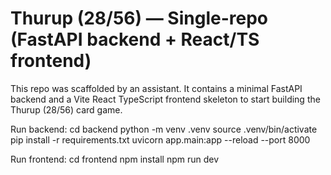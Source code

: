 # Thurup (28/56) — Single-repo (FastAPI backend + React/TS frontend)

This repo was scaffolded by an assistant. It contains a minimal FastAPI backend and a Vite React TypeScript frontend skeleton to start building the Thurup (28/56) card game.

Run backend:
  cd backend
  python -m venv .venv
  source .venv/bin/activate
  pip install -r requirements.txt
  uvicorn app.main:app --reload --port 8000

Run frontend:
  cd frontend
  npm install
  npm run dev

